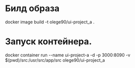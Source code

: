 # Билд образа
docker image build -t olege90/ui-project_a .

# Запуск контейнера.
docker container run --name ui-project-a -d -p 3000:8090 -v $(pwd)/src:/usr/src/app/src olege90/ui-project_a
